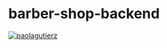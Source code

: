 # barber-shop-backend
[![paolagutierz](https://circleci.com/github/paolagutierz/barber-shop-backend.svg?style=svg)](https://circleci.com/gh/circleci/circleci-docs)